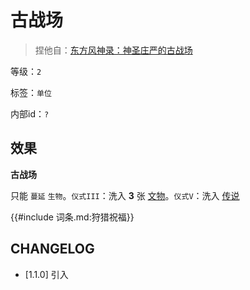# 古战场

> 捏他自：[东方风神录：神圣庄严的古战场](https://thwiki.cc/%E7%A5%9E%E5%9C%A3%E5%BA%84%E4%B8%A5%E7%9A%84%E5%8F%A4%E6%88%98%E5%9C%BA_%EF%BD%9E_Suwa_Foughten_Field)

等级：`2`

标签：`单位`

内部id：`?`

## 效果

**古战场**

只能 `蔓延` `生物`。`仪式III`：洗入 **3** 张 [文物](../卡牌组/文物.md)。`仪式V`：洗入 [传说](../卡牌组/传说.md)

{{#include 词条.md:狩猎祝福}}

## CHANGELOG

- [1.1.0] 引入
